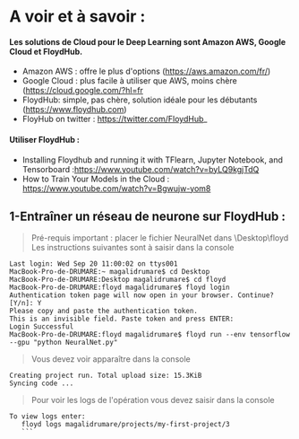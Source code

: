 # A voir et à savoir : 

#### Les solutions de Cloud pour le Deep Learning sont Amazon AWS, Google Cloud et FloydHub. 
* Amazon AWS : offre le plus d'options (https://aws.amazon.com/fr/)
* Google Cloud : plus facile à utiliser que AWS, moins chère (https://cloud.google.com/?hl=fr
* FloydHub: simple, pas chère, solution idéale pour les débutants (https://www.floydhub.com)
* FloyHub on twitter : https://twitter.com/FloydHub_


#### Utiliser FloydHub : 
* Installing Floydhub and running it with TFlearn, Jupyter Notebook, and Tensorboard :https://www.youtube.com/watch?v=byLQ9kgjTdQ
* How to Train Your Models in the Cloud : https://www.youtube.com/watch?v=Bgwujw-yom8


## 1-Entraîner un réseau de neurone sur FloydHub : 
> Pré-requis important : placer le fichier NeuralNet dans \Desktop\floyd
> Les instructions suivantes sont à saisir dans la console 
```
Last login: Wed Sep 20 11:00:02 on ttys001
MacBook-Pro-de-DRUMARE:~ magalidrumare$ cd Desktop
MacBook-Pro-de-DRUMARE:Desktop magalidrumare$ cd floyd
MacBook-Pro-de-DRUMARE:floyd magalidrumare$ floyd login
Authentication token page will now open in your browser. Continue? [Y/n]: Y
Please copy and paste the authentication token.
This is an invisible field. Paste token and press ENTER: 
Login Successful
MacBook-Pro-de-DRUMARE:floyd magalidrumare$ floyd run --env tensorflow --gpu "python NeuralNet.py"
```
> Vous devez voir apparaître dans la console 
```
Creating project run. Total upload size: 15.3KiB
Syncing code ...
```
> Pour voir les logs de l'opération vous devez saisir dans la console 
```
To view logs enter:
   floyd logs magalidrumare/projects/my-first-project/3
   ```
   



